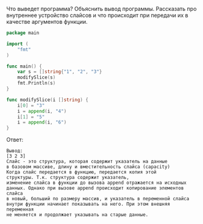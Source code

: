 Что выведет программа? Объяснить вывод программы. Рассказать про внутреннее устройство слайсов и что происходит при передачи их в качестве аргументов функции.

```go
package main

import (
	"fmt"
)

func main() {
	var s = []string{"1", "2", "3"}
	modifySlice(s)
	fmt.Println(s)
}

func modifySlice(i []string) {
	i[0] = "3"
	i = append(i, "4")
	i[1] = "5"
	i = append(i, "6")
}
```

Ответ:
```
Вывод:
[3 2 3]
Слайс - это структура, которая содержит указатель на данные
в базовом массиве, длину и вместительность слайса (capacity)
Когда слайс передается в функцию, передается копия этой
структуры. Т.к. структура содержит указатель,
изменение слайса в функции до вызова append отражается на исходных
данных. Однако при вызове append происходит копирование элементов слайса
в новый, больший по размеру массив, и указатель в переменной слайса
внутри функции начинает показывать на него. При этом внешняя переменная
не меняется и продолжает указывать на старые данные. 

```
